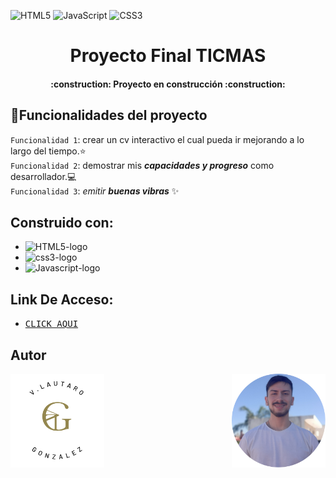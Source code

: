 ![HTML5](https://img.shields.io/badge/html5-%23E34F26.svg?style=for-the-badge&logo=html5&logoColor=white)
![JavaScript](https://img.shields.io/badge/javascript-%23323330.svg?style=for-the-badge&logo=javascript&logoColor=%23F7DF1E)
![CSS3](https://img.shields.io/badge/css3-%231572B6.svg?style=for-the-badge&logo=css3&logoColor=white)

<h1 align="center"> Proyecto Final TICMAS </h1>

<h4 align="center">
:construction: Proyecto en construcción :construction:
</h4>

## :hammer:Funcionalidades del proyecto

`Funcionalidad 1`: crear un cv interactivo el cual pueda ir mejorando a lo largo del tiempo.:star: <br>
`Funcionalidad 2`: demostrar mis **_capacidades y progreso_** como desarrollador.:computer: <br>
`Funcionalidad 3`: _emitir **buenas vibras**_ :sparkles:
## Construido con:
 - <img alt="HTML5-logo" src="https://img.shields.io/badge/-HTML-e34f26?logo=html5&logoColor=fff">
 - <img alt="css3-logo" src="https://img.shields.io/badge/-CSS-1572B6?logo=css3&logoColor=fff">
 - <img alt="Javascript-logo" src="https://img.shields.io/badge/-JAVASCRIPT-F7DF1E?logo=javascript&logoColor=fff">
## Link De Acceso:
- <kbd><a href="https://lautaro496.github.io/src/index.html">CLICK AQUI</a></kbd>
## Autor
 <img alt="personal logo" src="/src/img/logo-personal-bd.png" width="150" height="150" align="left">
 <img alt="foto-perfil-cv-lautaro-gonzalez" src="/src/img/foto-perfil-readme.png" width="150" height="150" align="right">
